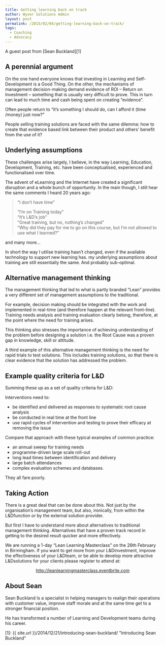 ```yaml
---
title: Getting learning back on track
author: Wyver Solutions Admin
layout: post
permalink: /2015/02/04/getting-learning-back-on-track/
tags:
  - Coaching
  - Advocacy
---
```

A guest post from [Sean Buckland][1]

## A perennial argument

On the one hand everyone knows that investing in Learning and Self-Development is a Good Thing. On the other, the mechanisms of management decision-making demand evidence of ROI &#8211; Return on Investment – something that is usually very difficult to prove. This in turn can lead to much time and cash being spent on creating “evidence”.

Often people return to “it’s something I should do, can I afford it (time /money) just now?”

People selling training solutions are faced with the same dilemma: how to create that evidence based link between their product and others’ benefit from the use of it?

## Underlying assumptions

These challenges arise largely, I believe, in the way Learning, Education, Development, Training, etc. have been conceptualised, experienced and functionalised over time.

The advent of eLearning and the Internet have created a significant disruption and a whole bunch of opportunity. In the main though, I still hear the same comments I heard 20 years ago:

> &#8220;I don’t have time&#8221;
>
> &#8220;I’m on Training today&#8221;  
> &#8220;It’s L&D’s job&#8221;  
> &#8220;Great training, but no, nothing’s changed&#8221;  
> &#8220;Why did they pay for me to go on this course, but I’m not allowed to use what I learned?&#8221;

and many more&#8230;

In short the way I utilise training hasn’t changed, even if the available technology to support new learning has. my underlying assumptions about training are still essentially the same. And probably sub-optimal.

## Alternative management thinking

The management thinking that led to what is partly branded “Lean” provides a very different set of management assumptions to the traditional.

For example, decision making should be integrated with the work and implemented in real-time (and therefore happen at the relevant front-line). Training needs analysis and training evaluation clearly belong, therefore, at the point where the need for training arises.

This thinking also stresses the importance of achieving understanding of the problem before designing a solution i.e. the Root Cause was a proven gap in knowledge, skill or attitude.

A third example of this alternative management thinking is the need for rapid trials to test solutions. This includes training solutions, so that there is clear evidence that the solution has addressed the problem.

## Example quality criteria for L&D

Summing these up as a set of quality criteria for L&D:

Interventions need to:

  * be identified and delivered as responses to systematic root cause analysis
  * be conducted in real time at the front line
  * use rapid cycles of intervention and testing to prove their efficacy at removing the issue

Compare that approach with these typical examples of common practice:

  * an annual sweep for training needs
  * programme-driven large scale roll-out
  * long lead times between identification and delivery
  * large batch attendances
  * complex evaluation schemes and databases.

They all fare poorly.

## Taking Action

There is a great deal that can be done about this. Not just by the organisation’s management team, but also, ironically, from within the L&amp;Dfunction or by the external solution provider.

But first I have to understand more about alternatives to traditional management thinking. Alternatives that have a proven track record in getting to the desired result quicker and more effectively.

We are running a 1-day “Lean Learning Masterclass” on the 26th February in Birmingham. If you want to get more from your L&amp;Dinvestment, improve the effectiveness of your L&amp;Dteam, or be able to develop more attractive L&amp;Dsolutions for your clients please register to attend at:

<p style="text-align: center;">
  <a href="http://leanlearningmasterclass.eventbrite.com">http://leanlearningmasterclass.eventbrite.com</a>
</p>

## About Sean

Sean Buckland Is a specialist in helping managers to realign their operations with customer value, improve staff morale and at the same time get to a stronger financial position.

He has transformed a number of Learning and Development teams during his career.

 [1]: {{ site.url }}/2014/12/21/introducing-sean-buckland/ "Introducing Sean Buckland"
